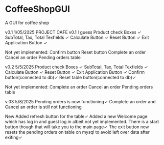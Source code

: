 # CoffeeShopGUI
A GUI for coffee shop

v0.1 1/05/2025
PROJECT CAFE v0.1 I guess
Product check Boxes ✓
SubTotal, Tax, Total Texfields ✓
Calculate Button ✓
Reset Button ✓
Exit Application Button ✓

Not yet implemented:
Confirm button
Reset button
Complete an order
Cancel an order
Pending orders table

v0.2 5/5/2025
Product check Boxes ✓
SubTotal, Tax, Total Texfields ✓
Calculate Button ✓
Reset Button ✓
Exit Application Button ✓
Confirm button(connected to db)✓
Reset table button(connected to db)✓

Not yet implemented:
Complete an order
Cancel an order
Pending orders table

v.03 5/8/2025
Pending orders is now functioning✓
Complete an order and Cancel an order is still not functioning

New
Added refresh button for the table✓
Added a new Welcome page which has log in and guest log in albeit not yet implemented. There is a start button though that will take you to the main page✓
The exit button now resets the pending orders on table on mysql to avoid left over data after exiting✓
